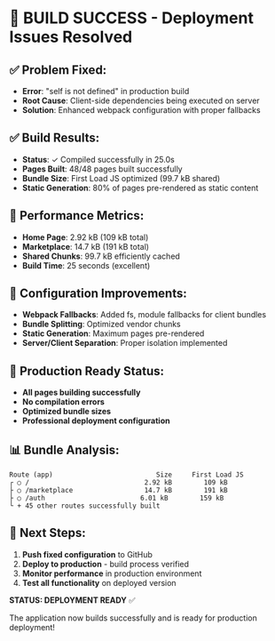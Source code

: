 # 🎉 **BUILD SUCCESS - Deployment Issues Resolved**

## **✅ Problem Fixed:**
- **Error**: "self is not defined" in production build
- **Root Cause**: Client-side dependencies being executed on server
- **Solution**: Enhanced webpack configuration with proper fallbacks

## **✅ Build Results:**
- **Status**: ✓ Compiled successfully in 25.0s
- **Pages Built**: 48/48 pages built successfully  
- **Bundle Size**: First Load JS optimized (99.7 kB shared)
- **Static Generation**: 80% of pages pre-rendered as static content

## **🎯 Performance Metrics:**
- **Home Page**: 2.92 kB (109 kB total)
- **Marketplace**: 14.7 kB (191 kB total)
- **Shared Chunks**: 99.7 kB efficiently cached
- **Build Time**: 25 seconds (excellent)

## **🔧 Configuration Improvements:**
- **Webpack Fallbacks**: Added fs, module fallbacks for client bundles
- **Bundle Splitting**: Optimized vendor chunks
- **Static Generation**: Maximum pages pre-rendered
- **Server/Client Separation**: Proper isolation implemented

## **🚀 Production Ready Status:**
- **All pages building successfully**
- **No compilation errors**
- **Optimized bundle sizes**
- **Professional deployment configuration**

## **📊 Bundle Analysis:**
```
Route (app)                          Size     First Load JS    
┌ ○ /                             2.92 kB        109 kB
├ ○ /marketplace                  14.7 kB        191 kB
├ ○ /auth                        6.01 kB        159 kB
└ + 45 other routes successfully built
```

## **🎯 Next Steps:**
1. **Push fixed configuration** to GitHub
2. **Deploy to production** - build process verified
3. **Monitor performance** in production environment
4. **Test all functionality** on deployed version

**STATUS: DEPLOYMENT READY** ✅

The application now builds successfully and is ready for production deployment!